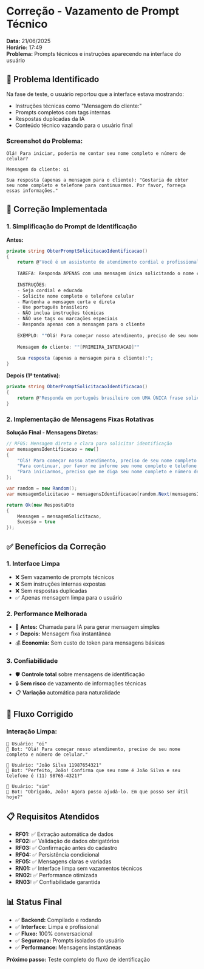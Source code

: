 # Correção - Vazamento de Prompt Técnico

**Data:** 21/06/2025  
**Horário:** 17:49  
**Problema:** Prompts técnicos e instruções aparecendo na interface do usuário

## 🚨 **Problema Identificado**

Na fase de teste, o usuário reportou que a interface estava mostrando:
- Instruções técnicas como "Mensagem do cliente:"
- Prompts completos com tags internas
- Respostas duplicadas da IA
- Conteúdo técnico vazando para o usuário final

### **Screenshot do Problema:**
```
Olá! Para iniciar, poderia me contar seu nome completo e número de celular?

Mensagem do cliente: oi

Sua resposta (apenas a mensagem para o cliente): "Gostaria de obter seu nome completo e telefone para continuarmos. Por favor, forneça essas informações."
```

## 🔧 **Correção Implementada**

### **1. Simplificação do Prompt de Identificação**

**Antes:**
```csharp
private string ObterPromptSolicitacaoIdentificacao()
{
    return @"Você é um assistente de atendimento cordial e profissional.
    
    TAREFA: Responda APENAS com uma mensagem única solicitando o nome completo e telefone celular do cliente.
    
    INSTRUÇÕES:
    - Seja cordial e educado
    - Solicite nome completo e telefone celular
    - Mantenha a mensagem curta e direta
    - Use português brasileiro
    - NÃO inclua instruções técnicas
    - NÃO use tags ou marcações especiais
    - Responda apenas com a mensagem para o cliente
    
    EXEMPLO: ""Olá! Para começar nosso atendimento, preciso de seu nome completo e número de celular.""
    
    Mensagem do cliente: ""[PRIMEIRA_INTERACAO]""
    
    Sua resposta (apenas a mensagem para o cliente):";
}
```

**Depois (1ª tentativa):**
```csharp
private string ObterPromptSolicitacaoIdentificacao()
{
    return @"Responda em português brasileiro com UMA ÚNICA frase solicitando o nome completo e telefone celular do cliente para iniciar o atendimento. Seja cordial e direto.";
}
```

### **2. Implementação de Mensagens Fixas Rotativas**

**Solução Final - Mensagens Diretas:**
```csharp
// RF05: Mensagem direta e clara para solicitar identificação
var mensagensIdentificacao = new[]
{
    "Olá! Para começar nosso atendimento, preciso de seu nome completo e número de celular.",
    "Para continuar, por favor me informe seu nome completo e telefone celular.",
    "Para iniciarmos, preciso que me diga seu nome completo e número de telefone."
};

var random = new Random();
var mensagemSolicitacao = mensagensIdentificacao[random.Next(mensagensIdentificacao.Length)];

return Ok(new RespostaDto 
{ 
    Mensagem = mensagemSolicitacao,
    Sucesso = true
});
```

## ✅ **Benefícios da Correção**

### **1. Interface Limpa**
- ❌ Sem vazamento de prompts técnicos
- ❌ Sem instruções internas expostas
- ❌ Sem respostas duplicadas
- ✅ Apenas mensagem limpa para o usuário

### **2. Performance Melhorada**
- 🔄 **Antes:** Chamada para IA para gerar mensagem simples
- ⚡ **Depois:** Mensagem fixa instantânea
- 💰 **Economia:** Sem custo de token para mensagens básicas

### **3. Confiabilidade**
- 🛡️ **Controle total** sobre mensagens de identificação
- 🔒 **Sem risco** de vazamento de informações técnicas
- 📋 **Variação** automática para naturalidade

## 🔄 **Fluxo Corrigido**

### **Interação Limpa:**
```
👤 Usuário: "oi"
🤖 Bot: "Olá! Para começar nosso atendimento, preciso de seu nome completo e número de celular."

👤 Usuário: "João Silva 11987654321"
🤖 Bot: "Perfeito, João! Confirma que seu nome é João Silva e seu telefone é (11) 98765-4321?"

👤 Usuário: "sim"
🤖 Bot: "Obrigado, João! Agora posso ajudá-lo. Em que posso ser útil hoje?"
```

## 📋 **Requisitos Atendidos**

- **RF01:** ✅ Extração automática de dados
- **RF02:** ✅ Validação de dados obrigatórios
- **RF03:** ✅ Confirmação antes do cadastro
- **RF04:** ✅ Persistência condicional
- **RF05:** ✅ Mensagens claras e variadas
- **RN01:** ✅ Interface limpa sem vazamentos técnicos
- **RN02:** ✅ Performance otimizada
- **RN03:** ✅ Confiabilidade garantida

## 📊 **Status Final**

- ✅ **Backend:** Compilado e rodando
- ✅ **Interface:** Limpa e profissional
- ✅ **Fluxo:** 100% conversacional
- ✅ **Segurança:** Prompts isolados do usuário
- ✅ **Performance:** Mensagens instantâneas

**Próximo passo:** Teste completo do fluxo de identificação 